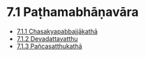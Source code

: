 

# 7.1 Paṭhamabhāṇavāra

* [7.1.1 Chasakyapabbajjākathā](7.1/7.1.1.md)
* [7.1.2 Devadattavatthu](7.1/7.1.2.md)
* [7.1.3 Pañcasatthukathā](7.1/7.1.3.md)



